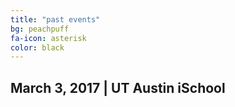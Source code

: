 ```yaml
---
title: "past events"
bg: peachpuff
fa-icon: asterisk
color: black
---
```


## March 3, 2017 | UT Austin iSchool
